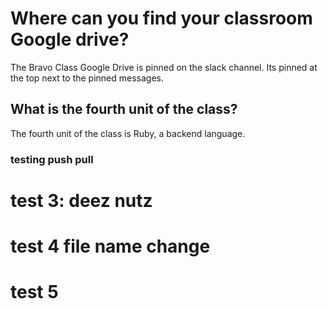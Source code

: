 # Where can you find your classroom Google drive?
The Bravo Class Google Drive is pinned on the slack channel. Its pinned at the top next to the pinned messages.

## What is the fourth unit of the class?
The fourth unit of the class is Ruby, a backend language.

### testing push pull

# test 3: deez nutz

# test 4 file name change

# test 5
